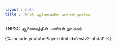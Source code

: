 ```yaml
---
layout : null
title : TNPSC ஆணையத்தின் பணிகள் துவக்கம்
---
```


TNPSC ஆணையத்தின் பணிகள் துவக்கம்



{% include youtubePlayer.html id='evJv2-ahdaI' %}
